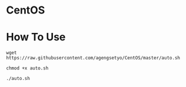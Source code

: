 # CentOS

# How To Use
```
wget https://raw.githubusercontent.com/agengsetyo/CentOS/master/auto.sh 
```
```
chmod +x auto.sh
```
```
./auto.sh
```
